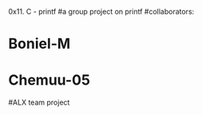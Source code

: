 0x11. C - printf
#a group project on printf
#collaborators:
#	Boniel-M
#	Chemuu-05
#ALX team project
